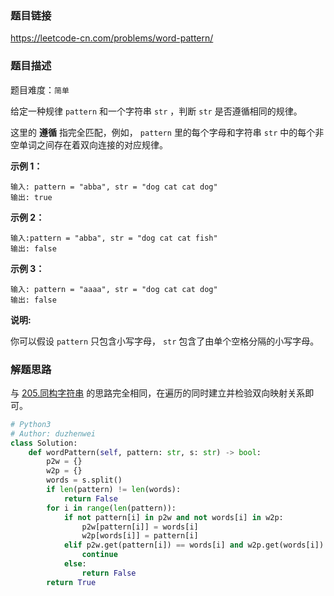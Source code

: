 ### 题目链接
https://leetcode-cn.com/problems/word-pattern/

### 题目描述
题目难度：```简单```

给定一种规律 ```pattern``` 和一个字符串 ```str``` ，判断 ```str``` 是否遵循相同的规律。

这里的 **遵循** 指完全匹配，例如， ```pattern``` 里的每个字母和字符串 ```str``` 中的每个非空单词之间存在着双向连接的对应规律。

**示例 1：**
```
输入: pattern = "abba", str = "dog cat cat dog"
输出: true
```

**示例 2：**
```
输入:pattern = "abba", str = "dog cat cat fish"
输出: false
```

**示例 3：**
```
输入: pattern = "aaaa", str = "dog cat cat dog"
输出: false
```

**说明:**

你可以假设 ```pattern``` 只包含小写字母， ```str``` 包含了由单个空格分隔的小写字母。

### 解题思路
与 [205.同构字符串](205.同构字符串.md) 的思路完全相同，在遍历的同时建立并检验双向映射关系即可。

```python
# Python3
# Author: duzhenwei
class Solution:
    def wordPattern(self, pattern: str, s: str) -> bool:
        p2w = {}
        w2p = {}
        words = s.split()
        if len(pattern) != len(words):
            return False
        for i in range(len(pattern)):
            if not pattern[i] in p2w and not words[i] in w2p:
                p2w[pattern[i]] = words[i]
                w2p[words[i]] = pattern[i]
            elif p2w.get(pattern[i]) == words[i] and w2p.get(words[i]) == pattern[i]:
                continue
            else:
                return False
        return True
```
